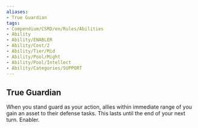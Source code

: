 ```yaml
---
aliases:
- True Guardian
tags:
- Compendium/CSRD/en/Rules/Abilities
- Ability
- Ability/ENABLER
- Ability/Cost/2
- Ability/Tier/Mid
- Ability/Pool/Might
- Ability/Pool/Intellect
- Ability/Categories/SUPPORT
---
```


  
## True Guardian  
When you stand guard as your action, allies within immediate range of you gain an asset to their defense tasks. This lasts until the end of your next turn. Enabler. 